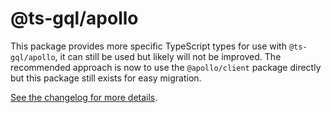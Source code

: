 # @ts-gql/apollo

This package provides more specific TypeScript types for use with `@ts-gql/apollo`, it can still be used but likely will not be improved. The recommended approach is now to use the `@apollo/client` package directly but this package still exists for easy migration.

[See the changelog for more details](CHANGELOG.md).
